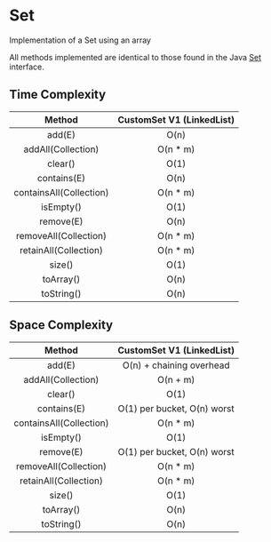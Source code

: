 # Set
Implementation of a Set using an array

All methods implemented are identical to those found in the Java [Set](https://docs.oracle.com/javase/8/docs/api/java/util/Set.html) interface.


## Time Complexity

|         Method          | CustomSet V1 (LinkedList) | 
|:-----------------------:|:-------------------------:|
|         add(E)          |           O(n)            |
|   addAll(Collection)    |         O(n * m)          |
|         clear()         |           O(1)            |
|       contains(E)       |           O(n)            |
| containsAll(Collection) |         O(n * m)          |
|        isEmpty()        |           O(1)            |
|        remove(E)        |           O(n)            |
|  removeAll(Collection)  |         O(n * m)          |
|  retainAll(Collection)  |         O(n * m)          |
|         size()          |           O(1)            |
|        toArray()        |           O(n)            |
|       toString()        |           O(n)            |

## Space Complexity

|         Method          |  CustomSet V1 (LinkedList)  |
|:-----------------------:|:---------------------------:|
|         add(E)          |  O(n) + chaining overhead   |
|   addAll(Collection)    |          O(n + m)           |
|         clear()         |            O(1)             |
|       contains(E)       | O(1) per bucket, O(n) worst |
| containsAll(Collection) |          O(n * m)           |
|        isEmpty()        |            O(1)             |
|        remove(E)        | O(1) per bucket, O(n) worst |
|  removeAll(Collection)  |          O(n * m)           |
|  retainAll(Collection)  |          O(n * m)           |
|         size()          |            O(1)             |
|        toArray()        |            O(n)             |
|       toString()        |            O(n)             |
